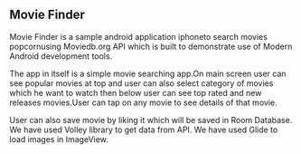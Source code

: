 ## Movie Finder

Movie Finder is a sample android application iphoneto search movies popcornusing Moviedb.org API which is built to demonstrate use of 
Modern Android development tools.

The app in itself is a simple movie searching app.On main screen user can see popular movies at top and user can also select category of movies which he want to watch
then below user can see top rated and new releases movies.User can tap on any movie to see details of that movie.

User can also save movie by liking it which will be saved in Room Database.
We have used Volley library to get data from API.
We have used Glide to load images in ImageView. 
